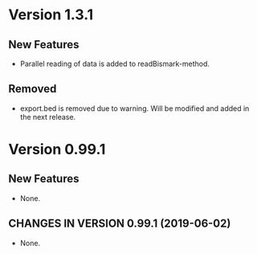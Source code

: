 # Version 1.3.1

## New Features

* Parallel reading of data is added to readBismark-method.

## Removed

* export.bed is removed due to warning. Will be modified and added in the next release.

# Version 0.99.1

## New Features

* None.

## CHANGES IN VERSION 0.99.1 (2019-06-02)

* None.
